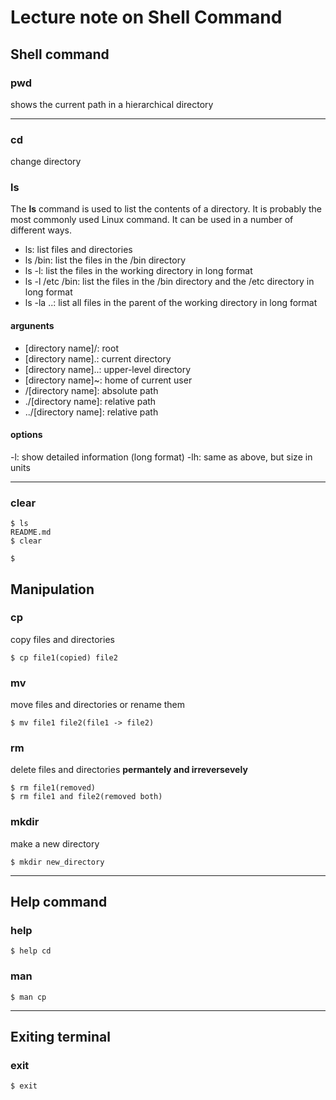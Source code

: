 # Lecture note on Shell Command

## Shell command

### pwd
shows the current path in a hierarchical directory

---

### cd
change directory

### ls
The **ls** command is used to list the contents of a directory.
It is probably the most commonly used Linux command.
It can be used in a number of different ways.

- ls: list files and directories
- ls /bin: list the files in the /bin directory
- ls -l: list the files in the working directory in long format
- ls -l /etc /bin: list the files in the /bin directory and the /etc directory in long format
- ls -la ..: list all files in the parent of the working directory in long format

#### argunents
- [directory name]/: root
- [directory name].: current directory
- [directory name]..: upper-level directory
- [directory name]~: home of current user
- /[directory name]: absolute path
- ./[directory name]: relative path
- ../[directory name]: relative path

#### options
-l: show detailed information (long format)
-lh: same as above, but size in units

---

###  clear

```
$ ls
README.md
$ clear
```

```
$

```


## Manipulation
### cp
copy files and directories
```
$ cp file1(copied) file2
```

### mv
move files and directories or rename them
```
$ mv file1 file2(file1 -> file2)
```

### rm
delete files and directories **permantely and irreversevely**
```
$ rm file1(removed)
$ rm file1 and file2(removed both)
```

### mkdir
make a new directory
```
$ mkdir new_directory
```

---

## Help command

### help
```
$ help cd
```

### man
```
$ man cp
```

---

## Exiting terminal

### exit
```
$ exit
```

























